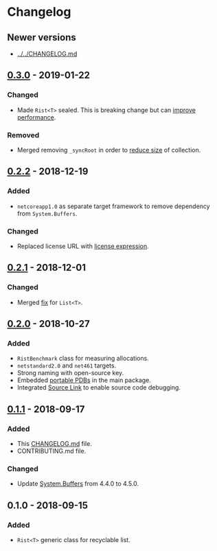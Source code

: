 # Changelog

## Newer versions
- [../../CHANGELOG.md](../../CHANGELOG.md)

## [0.3.0] - 2019-01-22
### Changed
- Made `Rist<T>` sealed. This is breaking change but can [improve performance](https://reubenbond.github.io/posts/dotnet-perf-tuning).

### Removed 
- Merged removing `_syncRoot` in order to [reduce size](https://github.com/dotnet/corefx/issues/34149) of collection.

## [0.2.2] - 2018-12-19
### Added
- `netcoreapp1.0` as separate target framework to remove dependency from `System.Buffers`.

### Changed
- Replaced license URL with [license expression](https://spdx.org/licenses/).

## [0.2.1] - 2018-12-01
### Changed
- Merged [fix](https://github.com/dotnet/corefx/commit/0341782cb944cc89dadfcec144399bbda26656e6) for `List<T>`.

## [0.2.0] - 2018-10-27
### Added
- `RistBenchmark` class for measuring allocations.
- `netstandard2.0` and `net461` targets.
- Strong naming with open-source key.
- Embedded [portable PDBs](https://github.com/dotnet/core/blob/master/Documentation/diagnostics/portable_pdb.md) in the main package.
- Integrated [Source Link](https://docs.microsoft.com/en-us/dotnet/standard/library-guidance/sourcelink) to enable source code debugging.

## [0.1.1] - 2018-09-17
### Added
- This [CHANGELOG.md](https://keepachangelog.com) file.
- CONTRIBUTING.md file.

### Changed
- Update [System.Buffers](https://www.nuget.org/packages/System.Buffers) from 4.4.0 to 4.5.0.

## 0.1.0 - 2018-09-15
### Added
- `Rist<T>` generic class for recyclable list.

[0.3.0]: https://github.com/qbit86/misnomer/compare/rist-0.2.2...rist-0.3.0
[0.2.2]: https://github.com/qbit86/misnomer/compare/rist-0.2.1...rist-0.2.2
[0.2.1]: https://github.com/qbit86/misnomer/compare/rist-0.2.0...rist-0.2.1
[0.2.0]: https://github.com/qbit86/misnomer/compare/rist-0.1.1...rist-0.2.0
[0.1.1]: https://github.com/qbit86/misnomer/compare/rist-0.1.0...rist-0.1.1
